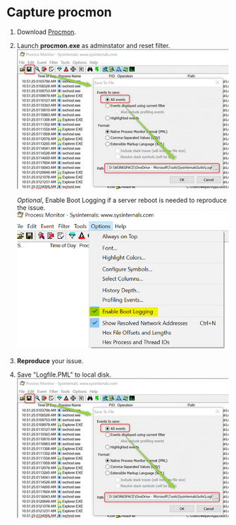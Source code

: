 # Capture procmon

1. Download [Procmon](https://learn.microsoft.com/en-us/sysinternals/downloads/procmon). <br>

1. Launch **procmon.exe** as adminstator and reset filter. <br>
    <img src="../Images/procmon3.png" alt="procmon1.png" width="500">
    
    *Optional*, Enable Boot Logging if a server reboot is needed to reproduce the issue.<br>
    <img src="../Images/procmon2.png" alt="procmon2.png" width="500">

1. **Reproduce** your issue. <br>

1. Save "Logfile.PML" to local disk. <br>
    <img src="../Images/procmon3.png" alt="procmon3.png" width="500">